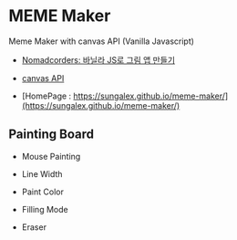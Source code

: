 # MEME Maker

Meme Maker with canvas API (Vanilla Javascript)

- [Nomadcorders: 바닐라 JS로 그림 앱 만들기](https://nomadcoders.co/javascript-for-beginners-2/)

- [canvas API](https://developer.mozilla.org/ko/docs/Web/API/Canvas_API)

- [HomePage : https://sungalex.github.io/meme-maker/](https://sungalex.github.io/meme-maker/)

## Painting Board

- Mouse Painting

- Line Width

- Paint Color

- Filling Mode

- Eraser
